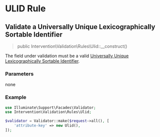 # ULID Rule
## Validate a Universally Unique Lexicographically Sortable Identifier

> public Intervention\Validation\Rules\Ulid::__construct()

The field under validation must be a valid [Universally Unique Lexicographically Sortable Identifier](https://github.com/ulid/spec).

### Parameters

none

### Example

```php
use Illuminate\Support\Facades\Validator;
use Intervention\Validation\Rules\Ulid;

$validator = Validator::make($request->all(), [
    'attribute-key' => new Ulid(),
]);
```
